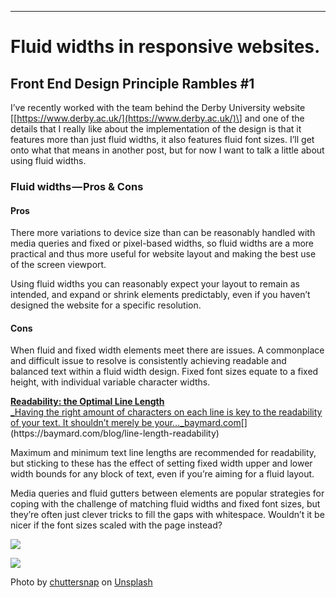 * * *

# Fluid widths in responsive websites.

## Front End Design Principle Rambles #1

I’ve recently worked with the team behind the Derby University website \[[https://www.derby.ac.uk/](https://www.derby.ac.uk/)\] and one of the details that I really like about the implementation of the design is that it features more than just fluid widths, it also features fluid font sizes. I’ll get onto what that means in another post, but for now I want to talk a little about using fluid widths.

### Fluid widths — Pros & Cons

#### Pros

There more variations to device size than can be reasonably handled with media queries and fixed or pixel-based widths, so fluid widths are a more practical and thus more useful for website layout and making the best use of the screen viewport.

Using fluid widths you can reasonably expect your layout to remain as intended, and expand or shrink elements predictably, even if you haven’t designed the website for a specific resolution.

#### Cons

When fluid and fixed width elements meet there are issues. A commonplace and difficult issue to resolve is consistently achieving readable and balanced text within a fluid width design. Fixed font sizes equate to a fixed height, with individual variable character widths.

[**Readability: the Optimal Line Length**  
_Having the right amount of characters on each line is key to the readability of your text. It shouldn’t merely be your…_baymard.com](https://baymard.com/blog/line-length-readability "https://baymard.com/blog/line-length-readability")[](https://baymard.com/blog/line-length-readability)

Maximum and minimum text line lengths are recommended for readability, but sticking to these has the effect of setting fixed width upper and lower width bounds for any block of text, even if you’re aiming for a fluid layout.

Media queries and fluid gutters between elements are popular strategies for coping with the challenge of matching fluid widths and fixed font sizes, but they’re often just clever tricks to fill the gaps with whitespace. Wouldn’t it be nicer if the font sizes scaled with the page instead?

![](https://cdn-images-1.medium.com/freeze/max/60/1*Key4MifVtUocntQlHnMM9g.jpeg?q=20)

<img class="progressiveMedia-noscript js-progressiveMedia-inner" src="https://cdn-images-1.medium.com/max/2000/1*Key4MifVtUocntQlHnMM9g.jpeg">

Photo by [chuttersnap](https://unsplash.com/photos/xjZl9zm6Sds?utm_source=unsplash&utm_medium=referral&utm_content=creditCopyText) on [Unsplash](https://unsplash.com/search/photos/whitespace?utm_source=unsplash&utm_medium=referral&utm_content=creditCopyText)